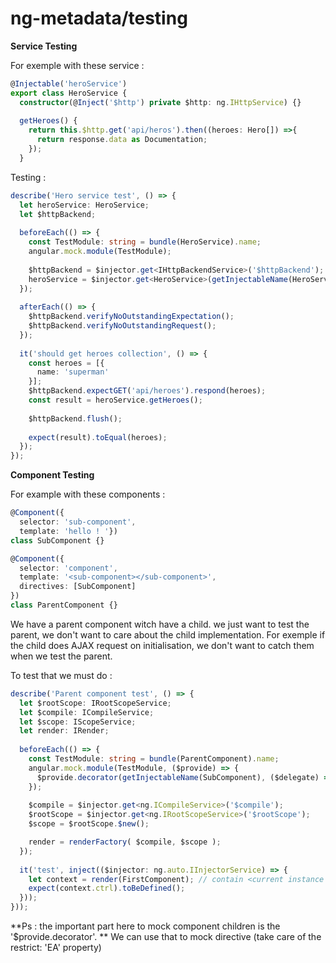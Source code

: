 # ng-metadata/testing

**Service Testing**

For exemple with these service : 
```typescript
@Injectable('heroService')
export class HeroService {
  constructor(@Inject('$http') private $http: ng.IHttpService) {}
  
  getHeroes() {
    return this.$http.get('api/heros').then((heroes: Hero[]) =>{
      return response.data as Documentation;
    });
  }
```

Testing : 
```typescript
describe('Hero service test', () => {
  let heroService: HeroService;
  let $httpBackend;
  
  beforeEach(() => {
    const TestModule: string = bundle(HeroService).name;
    angular.mock.module(TestModule);
    
    $httpBackend = $injector.get<IHttpBackendService>('$httpBackend');
    heroService = $injector.get<HeroService>(getInjectableName(HeroService));
  });
  
  afterEach(() => {
    $httpBackend.verifyNoOutstandingExpectation();
    $httpBackend.verifyNoOutstandingRequest();
  });
  
  it('should get heroes collection', () => {
    const heroes = [{
      name: 'superman'
    }];
    $httpBackend.expectGET('api/heroes').respond(heroes);
    const result = heroService.getHeroes();
    
    $httpBackend.flush();
    
    expect(result).toEqual(heroes);
  });
});
```

**Component Testing**

For example with these components : 
```typescript
@Component({
  selector: 'sub-component',
  template: 'hello ! '})
class SubComponent {}

@Component({
  selector: 'component',
  template: '<sub-component></sub-component>',
  directives: [SubComponent]
})
class ParentComponent {}
```

We have a parent component witch have a child.
we just want to test the parent, we don't want to care about the child implementation.
For exemple if the child does AJAX request on initialisation, we don't want to catch them when we test the parent.

To test that we must do : 
```typescript
describe('Parent component test', () => {
  let $rootScope: IRootScopeService;
  let $compile: ICompileService;
  let $scope: IScopeService;
  let render: IRender;
  
  beforeEach(() => {
    const TestModule: string = bundle(ParentComponent).name;
    angular.mock.module(TestModule, ($provide) => {
      $provide.decorator(getInjectableName(SubComponent), ($delegate) => ({restrict: 'EA', controller: angular.noop, template: 'hello mock'});
    });
    
    $compile = $injector.get<ng.ICompileService>('$compile');
    $rootScope = $injector.get<ng.IRootScopeService>('$rootScope');
    $scope = $rootScope.$new();

    render = renderFactory( $compile, $scope );
  });
  
  it('test', inject(($injector: ng.auto.IInjectorService) => {
    let context = render(FirstComponent); // contain <current instance of ParentComponent controler> and <the DOM element>
    expect(context.ctrl).toBeDefined();
  }));
}));
```

**Ps : the important part here to mock component children is the '$provide.decorator'. **
We can use that to mock directive (take care of the restrict: 'EA' property)
